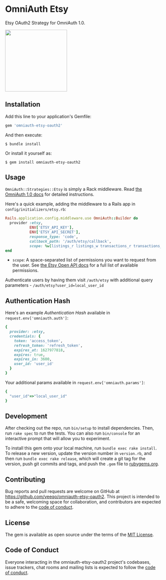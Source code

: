 # OmniAuth Etsy

Etsy OAuth2 Strategy for OmniAuth 1.0.

<a href="https://www.veeqo.com/" title="Sponsored by Veeqo">
    <img src="https://static.veeqo.com/assets/sponsored_by_veeqo.png" width="200" />
</a>

## Installation

Add this line to your application's Gemfile:

```ruby
gem 'omniauth-etsy-oauth2'
```

And then execute:

    $ bundle install

Or install it yourself as:

    $ gem install omniauth-etsy-oauth2

## Usage

`OmniAuth::Strategies::Etsy` is simply a Rack middleware. Read [the OmniAuth 1.0 docs](https://github.com/intridea/omniauth) for detailed instructions.

Here's a quick example, adding the middleware to a Rails app in `config/initializers/etsy.rb`:

```ruby
Rails.application.config.middleware.use OmniAuth::Builder do
  provider :etsy,
           ENV['ETSY_API_KEY'],
           ENV['ETSY_API_SECRET'],
           response_type: 'code',
           callback_path: '/auth/etsy/callback',
           scope: %w[listings_r listings_w transactions_r transactions_w email_r address_r billing_r]
end
```

* `scope`: A space-separated list of permissions you want to request from the user. See [the Etsy Open API docs](https://developers.etsy.com/documentation/essentials/authentication/#scopes) for a full list of available permissions.

Authenticate users by having them visit `/auth/etsy` with additional query parameters - `/auth/etsy?user_id=local_user_id`

## Authentication Hash

Here's an example *Authentication Hash* available in `request.env['omniauth.auth']`:

```ruby
{
  provider: :etsy,
  credentials: {
    token: 'access_token',
    refresh_token: 'refresh_token',
    expires_at: 1627977818,
    expires: true,
    expires_in: 3600,
    user_id: 'user_id'
  }
}
```

Your additional params available in `request.env['omniauth.params']`:
```ruby
{
  "user_id"=>"local_user_id"
}
```

## Development

After checking out the repo, run `bin/setup` to install dependencies. Then, run `rake spec` to run the tests. You can also run `bin/console` for an interactive prompt that will allow you to experiment.

To install this gem onto your local machine, run `bundle exec rake install`. To release a new version, update the version number in `version.rb`, and then run `bundle exec rake release`, which will create a git tag for the version, push git commits and tags, and push the `.gem` file to [rubygems.org](https://rubygems.org).

## Contributing

Bug reports and pull requests are welcome on GitHub at https://github.com/veeqo/omniauth-etsy-oauth2. This project is intended to be a safe, welcoming space for collaboration, and contributors are expected to adhere to the [code of conduct](https://github.com/veeqo/omniauth-etsy-oauth2/blob/master/CODE_OF_CONDUCT.md).


## License

The gem is available as open source under the terms of the [MIT License](https://opensource.org/licenses/MIT).

## Code of Conduct

Everyone interacting in the omniauth-etsy-oauth2 project's codebases, issue trackers, chat rooms and mailing lists is expected to follow the [code of conduct](https://github.com/veeqo/omniauth-etsy-oauth2/blob/master/CODE_OF_CONDUCT.md).

